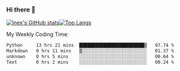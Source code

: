 ### Hi there 👋
[![lnex's GitHub stats](https://github-readme-stats.vercel.app/api?username=lnexenl&count_private=true&show_icons=true)](https://github.com/anuraghazra/github-readme-stats)[![Top Langs](https://github-readme-stats.vercel.app/api/top-langs/?username=lnexenl&layout=compact&langs_count=8&exclude_repo=32-bit-MIPS-CPU)](https://github.com/anuraghazra/github-readme-stats)

My Weekly Coding Time:
<!--START_SECTION:waka-->

```txt
Python     13 hrs 21 mins  ████████████████████████▒   97.74 %
Markdown   0 hrs 11 mins   ▒░░░░░░░░░░░░░░░░░░░░░░░░   01.37 %
unknown    0 hrs 5 mins    ░░░░░░░░░░░░░░░░░░░░░░░░░   00.64 %
Text       0 hrs 2 mins    ░░░░░░░░░░░░░░░░░░░░░░░░░   00.24 %
```

<!--END_SECTION:waka-->

